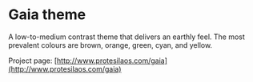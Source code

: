 # Gaia theme

A low-to-medium contrast theme that delivers an earthly feel. The most prevalent colours are brown, orange, green, cyan, and yellow.

Project page: [http://www.protesilaos.com/gaia](http://www.protesilaos.com/gaia)
